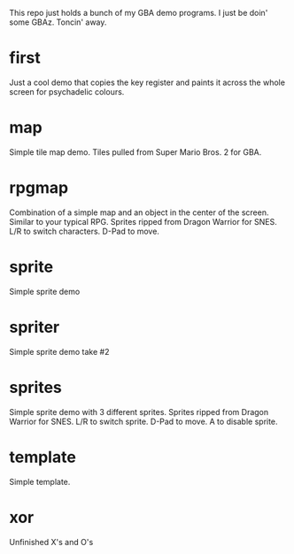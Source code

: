 This repo just holds a bunch of my GBA demo programs. I just be doin' some
GBAz. Toncin' away.

first
=====
Just a cool demo that copies the key register and paints it across the whole
screen for psychadelic colours.

map
===
Simple tile map demo. Tiles pulled from Super Mario Bros. 2 for GBA.

rpgmap
======
Combination of a simple map and an object in the center of the screen. Similar
to your typical RPG. Sprites ripped from Dragon Warrior for SNES. L/R to switch
characters. D-Pad to move.

sprite
======
Simple sprite demo

spriter
=======
Simple sprite demo take #2

sprites
=======
Simple sprite demo with 3 different sprites. Sprites ripped from Dragon Warrior
 for SNES. L/R to switch sprite. D-Pad to move. A to disable sprite.

template
========
Simple template.

xor
===
Unfinished X's and O's
